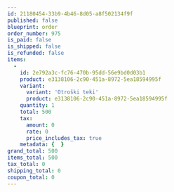 ```yaml
---
id: 21180454-33b9-4b46-8d05-a8f502134f9f
published: false
blueprint: order
order_number: 975
is_paid: false
is_shipped: false
is_refunded: false
items:
  -
    id: 2e792a3c-fc76-470b-95dd-56e9bd0d03b1
    product: e3138106-2c90-451a-8972-5ea18594995f
    variant:
      variant: 'Otroški teki'
      product: e3138106-2c90-451a-8972-5ea18594995f
    quantity: 1
    total: 500
    tax:
      amount: 0
      rate: 0
      price_includes_tax: true
    metadata: {  }
grand_total: 500
items_total: 500
tax_total: 0
shipping_total: 0
coupon_total: 0
---
```

